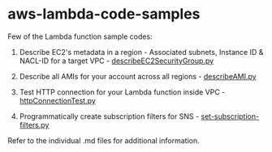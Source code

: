 # aws-lambda-code-samples
Few of the Lambda function sample codes:  

1. Describe EC2's metadata in a region - Associated subnets, Instance ID & NACL-ID for a target VPC - [describeEC2SecurityGroup.py](ec2-samples/describeEC2SecurityGroup.py)

2. Describe all AMIs for your account across all regions - [describeAMI.py](ec2-samples/describeAMI.py)

3. Test HTTP connection for your Lambda function inside VPC - [httpConnectionTest.py](misc/httpConnectionTest.py)

4. Programmatically create subscription filters for SNS  - [set-subscription-filters.py](sns-samples/set-subscription-filters.py)

Refer to the individual .md files for additional information.
